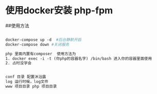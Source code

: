# 使用docker安装 php-fpm

##使用方法
 ```dockerfile

docker-compose up -d  #后台静默开启
docker-compose down #关闭服务

php 里面内置有composer  使用方法为 
1. docker exec -i -t (你php的容器名字) /bin/bash 进入你的容器里面使用
2. 占时没学会


conf 目录 配置沐浴露
log 运行时候，log文件
www 项目目录 php 项目目录


```


